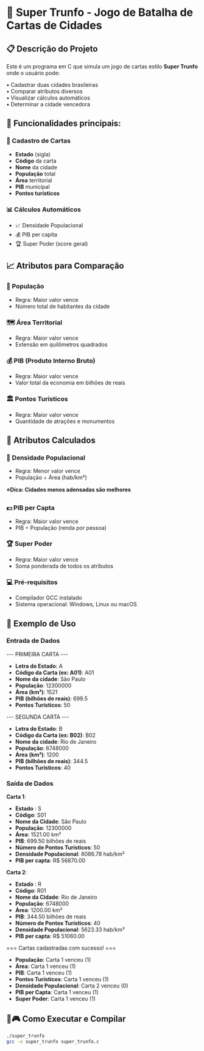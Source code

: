 # 🎴 Super Trunfo - Jogo de Batalha de Cartas de Cidades

## 📋 Descrição do Projeto

Este é um programa em C que simula um jogo de cartas estilo **Super Trunfo** onde o usuário pode:

• Cadastrar duas cidades brasileiras  
• Comparar atributos diversos  
• Visualizar cálculos automáticos  
• Determinar a cidade vencedora  

## 🚀 Funcionalidades principais:

### 🎯 Cadastro de Cartas
- **Estado** (sigla)
- **Código** da carta  
- **Nome** da cidade
- **População** total
- **Área** territorial
- **PIB** municipal
- **Pontos turísticos**

### 📊 Cálculos Automáticos
- 📈 Densidade Populacional
- 💰 PIB per capita  
- 🏆 Super Poder (score geral)

## 📈 Atributos para Comparação
### 👥 População
- Regra: Maior valor vence
- Número total de habitantes da cidade

### 🗺️ Área Territorial
- Regra: Maior valor vence
- Extensão em quilômetros quadrados

### 💰 PIB (Produto Interno Bruto)
- Regra: Maior valor vence
- Valor total da economia em bilhões de reais

### 🏛️ Pontos Turísticos
- Regra: Maior valor vence
- Quantidade de atrações e monumentos

## 🧮 Atributos Calculados
### 📍 Densidade Populacional
- Regra: Menor valor vence
- População ÷ Área (hab/km²)

**⭐Dica: Cidades menos adensadas são melhores**

### 💵 PIB per Capta
- Regra: Maior valor vence
- PIB ÷ População (renda por pessoa)

### 🏆 Super Poder
- Regra: Maior valor vence
- Soma ponderada de todos os atributos
### 💻 Pré-requisitos
* Compilador GCC instalado
* Sistema operacional: Windows, Linux ou macOS


## 🔨 Exemplo de Uso
### Entrada de Dados
--- PRIMEIRA CARTA ---
- **Letra do Estado**: A
- **Código da Carta (ex: A01)**: A01
- **Nome da cidade**: São Paulo
- **População**: 12300000
- **Área (km²)**: 1521
- **PIB (bilhões de reais)**: 699.5
- **Pontos Turísticos**: 50

--- SEGUNDA CARTA ---
- **Letra do Estado**: B
- **Código da Carta (ex: B02)**: B02
- **Nome da cidade**: Rio de Janeiro
- **População**: 6748000
- **Área (km²)**: 1200
- **PIB (bilhões de reais)**: 344.5
- **Pontos Turísticos**: 40

### Saída de Dados
 **Carta 1**:
- **Estado** : S
- **Código**: S01
- **Nome da Cidade**: São Paulo
- **População**: 12300000
- **Área**: 1521.00 km²
- **PIB**: 699.50 bilhões de reais
- **Número de Pontos Turísticos**: 50
- **Densidade Populacional**: 8086.78 hab/km²
- **PIB per capta**: R$ 56870.00

**Carta 2**:
- **Estado** : R
- **Código**: R01
- **Nome da Cidade**: Rio de Janeiro
- **População**: 6748000
- **Área**: 1200.00 km²
- **PIB**: 344.50 bilhões de reais
- **Número de Pontos Turísticos**: 40
- **Densidade Populacional**: 5623.33 hab/km²
- **PIB per capta**: R$ 51060.00

=== Cartas cadastradas com sucesso! ===

- **População**: Carta 1 venceu (1)
- **Área**: Carta 1 venceu (1)
- **PIB**: Carta 1 venceu (1)
- **Pontos Turísticos**: Carta 1 venceu (1)
- **Densidade Populacional**: Carta 2 venceu (0)
- **PIB per Capta**: Carta 1 venceu (1)
- **Super Poder**: Carta 1 venceu (1)

## 🔧🎮 Como Executar e Compilar
```bash
./super_trunfo
gcc -o super_trunfo super_trunfo.c




